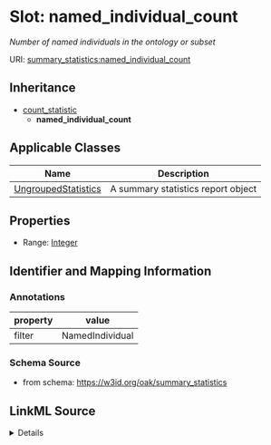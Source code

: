# Slot: named_individual_count
_Number of named individuals in the ontology or subset_


URI: [summary_statistics:named_individual_count](https://w3id.org/oaklib/summary_statistics.named_individual_count)




## Inheritance

* [count_statistic](count_statistic.md)
    * **named_individual_count**





## Applicable Classes

| Name | Description |
| --- | --- |
[UngroupedStatistics](UngroupedStatistics.md) | A summary statistics report object






## Properties

* Range: [Integer](Integer.md)







## Identifier and Mapping Information





### Annotations

| property | value |
| --- | --- |
| filter | NamedIndividual |



### Schema Source


* from schema: https://w3id.org/oak/summary_statistics




## LinkML Source

<details>
```yaml
name: named_individual_count
annotations:
  filter:
    tag: filter
    value: NamedIndividual
description: Number of named individuals in the ontology or subset
from_schema: https://w3id.org/oak/summary_statistics
rank: 1000
is_a: count_statistic
alias: named_individual_count
owner: UngroupedStatistics
domain_of:
- UngroupedStatistics
slot_group: individual_statistic_group
range: integer

```
</details>